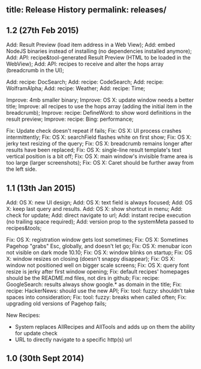 title: Release History
permalink: releases/
---
## 1.2 (27th Feb 2015)

Add: Result Preview (load item address in a Web View);
Add: embed NodeJS binaries instead of installing (no dependencies installed anymore);
Add: API: recipe&tool-generated Result Preview (HTML to be loaded in the WebView);
Add: API: recipes to receive and alter the hops array (breadcrumb in the UI);

Add: recipe: DocSearch;
Add: recipe: CodeSearch;
Add: recipe: WolframAlpha;
Add: recipe: Weather;
Add: recipe: Time;

Improve: 4mb smaller binary;
Improve: OS X: update window needs a better title;
Improve: all recipes to use the hops array (adding the initial item in the breadcrumb);
Improve: recipe: DefineWord: to show word definitions in the result preview;
Improve: recipe: Bing: performance;

Fix: Update check doesn't repeat if fails;
Fix: OS X: UI process crashes intermittently;
Fix: OS X: searchField flashes white on first show;
Fix: OS X: jerky text resizing of the query;
Fix: OS X: breadcrumb remains longer after results have been replaced;
Fix: OS X: single-line result template's text vertical position is a bit off;
Fix: OS X: main window's invisible frame area is too large (larger screenshots);
Fix: OS X: Caret should be further away from the left side.

## 1.1 (13th Jan 2015)

Add: OS X: new UI design;
Add: OS X: text field is always focused;
Add: OS X: keep last query and results.
Add: OS X: show shortcut in menu;
Add: check for update;
Add: direct navigate to url;
Add: instant recipe execution (no trailing space required);
Add: version prop to the systemMeta passed to recipes&tools;

Fix: OS X: registration window gets lost sometimes;
Fix: OS X: Sometimes Pagehop "grabs" Esc, globally, and doesn't let go;
Fix: OS X: menubar icon not visible on dark mode 10.10;
Fix: OS X: window blinks on startup;
Fix: OS X: window resizes on closing (doesn't snappy disappear);
Fix: OS X: window not positioned well on bigger scale screens;
Fix: OS X: query font resize is jerky after first window opening;
Fix: default recipes' homepages should be the README.md files, not dirs in github;
Fix: recipe: GoogleSearch: results always show google.* as domain in the title;
Fix: recipe: HackerNews: should use the new API;
Fix: tool: fuzzy: shouldn’t take spaces into consideration;
Fix: tool: fuzzy: breaks when called often;
Fix: upgrading old versions of Pagehop fails;

New Recipes:
 - System replaces AllRecipes and AllTools and adds up on them the ability for update check
 - URL to directly navigate to a specific http(s) url


## 1.0 (30th Sept 2014)
